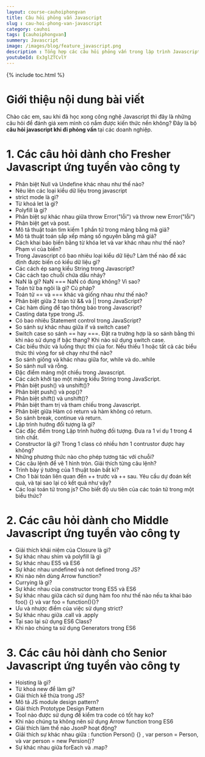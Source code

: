 ```yaml
---
layout: course-cauhoiphongvan
title: Câu hỏi phỏng vấn Javascript 
slug : cau-hoi-phong-van-javascript
category: cauhoi
tags: [cauhoiphongvan]
summery: Javascript
image: /images/blog/feature_javascript.png
description : Tổng hợp các câu hỏi phỏng vấn trong lập trình Javascript
youtubeId: Ex3glZTCvlY
---
```


{% include toc.html %}

# **Giới thiệu nội dung bài viết**

Chào các em, sau khi đã học xong công nghệ Javascript thì đây là những câu hỏi để đánh giá xem mình có nắm được kiến thức nền không? Đây là bộ <b>câu hỏi javascript khi đi phỏng vấn </b> tại các doanh nghiệp.

# **1. Các câu hỏi dành cho Fresher Javascript ứng tuyển vào công ty**

- Phân biệt Null và Undefine khác nhau như thế nào?
- Nêu lên các loại kiểu dữ liệu trong javascript
- strict mode là gì?
- Từ khoá let là gì?
- Polyfill là gì?
- Phân biệt sự khác nhau giữa throw Error("lỗi") và throw new Error("lỗi")
- Phân biệt get và post.
- Mô tả thuật toán tìm kiếm 1 phần tử trong mảng bằng mã giả?
- Mô tả thuật toán sắp xếp mảng số nguyên bằng mã giả?
- Cách khai báo biến bằng từ khóa let và var khác nhau như thế nào? Phạm vi của biến?
- Trong Javascript có bao nhiêu loại kiểu dữ liệu? Làm thế nào để xác định được biến có kiểu dữ liệu gì?
- Các cách ép sang kiểu String trong Javascript?
- Các cách tạo chuỗi chứa dấu nháy?
- NaN là gì? NaN === NaN có đúng không? Vì sao?
- Toán tử ba ngôi là gì? Cú pháp?
- Toán tử == và === khác và giống nhau như thế nào?
- Phân biệt giữa 2 toán tử && và || trong JavaScript?
- Các hàm dùng để tạo thông báo trong Javascript?
- Casting data type trong JS.
- Có bao nhiêu Statement control trong JavaScript?
- So sánh sự khác nhau giữa if và switch case? 
- Switch case so sánh == hay ===. Đặt ra trường hợp là so sánh bằng thì khi nào sử dụng if bậc thang? Khi nào sử dụng switch case.
- Các biểu thức và luồng thực thi của for. Nếu thiếu 1 hoặc tất cả các biểu thức thì vòng for sẽ chạy như thế nào?
- So sánh giống và khác nhau giữa for, while và do..while
- So sánh null và rỗng.
- Đặc điểm mảng một chiều trong Javascript.
- Các cách khởi tạo một mảng kiểu String trong JavaScript.
- Phân biệt push() và unshift()?
- Phân biệt push() và pop()?
- Phân biệt shift() và unshift()?
- Phân biệt tham trị và tham chiếu trong Javascript.
- Phân biệt giữa Hàm có return và hàm không có return.
- So sánh break, continue và return.
- Lập trình hướng đối tượng là gì?
- Các đặc điểm trong Lập trình hướng đối tượng. Đưa ra 1 ví dụ 1 trong 4 tính chất.
- Constructor là gì? Trong 1 class có nhiều hơn 1 contrustor được hay không?
- Những phương thức nào cho phép tương tác với chuỗi?
- Các câu lệnh để vẽ 1 hình tròn. Giải thích từng câu lệnh?
- Trình bày ý tưởng của 1 thuật toán bất kì?
- Cho 1 bài toán liên quan đến ++ trước và ++ sau. Yêu cầu dự đoán kết quả, và tại sao lại có kết quả như vậy?
- Các loại toán tử trong js? Cho biết độ ưu  tiên của các toán tử trong một biểu thức?

# **2. Các câu hỏi dành cho Middle Javascript ứng tuyển vào công ty**

- Giải thích khái niệm của Closure là gì?
- Sự khác nhau shim và polyfill là gì
- Sự khác nhau ES5 và ES6
- Sự khác nhau undefined và not defined trong JS?
- Khi nào nên dùng Arrow function?
- Currying là gì?
- Sự khác nhau của constructor trong ES5 và ES6
- Sự khác nhau giữa cách sử dụng hàm foo như thế nào nếu ta khai báo foo() {} và var foo = function(){}?
- Ưu và nhược điểm của việc sử dụng strict?
- Sự khác nhau giữa  .call và .apply
- Tại sao lại sử dụng ES6 Class?
- Khi nào chúng ta sử dụng Generators trong ES6

# **3. Các câu hỏi dành cho Senior Javascript ứng tuyển vào công ty**

- Hoisting là gì?
- Từ khoá new để làm gì?
- Giải thích kế thừa trong JS?
- Mô tả JS module design pattern?
- Giải thích Prototype Design Pattern
- Tool nào được sử dụng để kiểm tra code có tốt hay ko?
- Khi nào chúng ta không nên sử dụng Arrow function trong ES6
- Giải thích làm thế nào JsonP hoạt động?
- Giải thích sự khác nhau giữa : function Person() {} , var person = Person, và var person = new Persion()?
- Sự khác nhau giữa forEach và .map?




